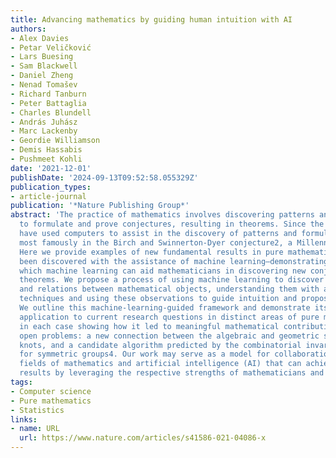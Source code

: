 ```yaml
---
title: Advancing mathematics by guiding human intuition with AI
authors:
- Alex Davies
- Petar Veličković
- Lars Buesing
- Sam Blackwell
- Daniel Zheng
- Nenad Tomašev
- Richard Tanburn
- Peter Battaglia
- Charles Blundell
- András Juhász
- Marc Lackenby
- Geordie Williamson
- Demis Hassabis
- Pushmeet Kohli
date: '2021-12-01'
publishDate: '2024-09-13T09:52:58.055329Z'
publication_types:
- article-journal
publication: '*Nature Publishing Group*'
abstract: 'The practice of mathematics involves discovering patterns and using these
  to formulate and prove conjectures, resulting in theorems. Since the 1960s, mathematicians
  have used computers to assist in the discovery of patterns and formulation of conjectures1,
  most famously in the Birch and Swinnerton-Dyer conjecture2, a Millennium Prize Problem3.
  Here we provide examples of new fundamental results in pure mathematics that have
  been discovered with the assistance of machine learning—demonstrating a method by
  which machine learning can aid mathematicians in discovering new conjectures and
  theorems. We propose a process of using machine learning to discover potential patterns
  and relations between mathematical objects, understanding them with attribution
  techniques and using these observations to guide intuition and propose conjectures.
  We outline this machine-learning-guided framework and demonstrate its successful
  application to current research questions in distinct areas of pure mathematics,
  in each case showing how it led to meaningful mathematical contributions on important
  open problems: a new connection between the algebraic and geometric structure of
  knots, and a candidate algorithm predicted by the combinatorial invariance conjecture
  for symmetric groups4. Our work may serve as a model for collaboration between the
  fields of mathematics and artificial intelligence (AI) that can achieve surprising
  results by leveraging the respective strengths of mathematicians and machine learning.'
tags:
- Computer science
- Pure mathematics
- Statistics
links:
- name: URL
  url: https://www.nature.com/articles/s41586-021-04086-x
---
```

